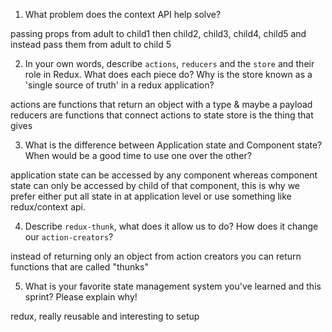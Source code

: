 1. What problem does the context API help solve?

passing props from adult to child1 then child2, child3, child4, child5 and instead pass them from adult to child 5

2. In your own words, describe `actions`, `reducers` and the `store` and their role in Redux. What 
does each piece do? Why is the store known as a 'single source of truth' in a redux application?

actions are functions that return an object with a type & maybe a payload
reducers are functions that connect actions to state
store is the thing that gives

3. What is the difference between Application state and Component state? When would be a good time to use one over the other?

application state can be accessed by any component whereas component state can only be accessed by child of that component, this is why we prefer either put all state in at application level or use something like redux/context api.  

4. Describe `redux-thunk`, what does it allow us to do? How does it change our `action-creators`?

instead of returning only an object from action creators you can return functions that are called "thunks"

5. What is your favorite state management system you've learned and this sprint? Please explain why!

redux, really reusable and interesting to setup
